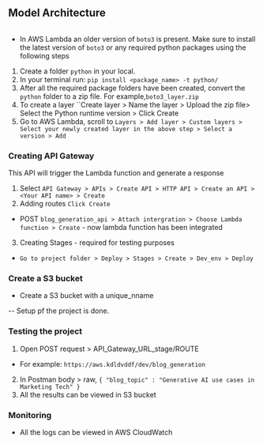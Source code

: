 ## Model Architecture
![]()


* In AWS Lambda an older version of `boto3` is present. Make sure to install the latest version of `boto3` or any required python packages using the following steps

1. Create a folder `python` in your local.
2. In your terminal run: `pip install <package_name> -t python/`
3. After all the required package folders have been created, convert the `python` folder to a zip file. For example,`boto3_layer.zip`
4. To create a layer ``Create layer > Name the layer > Upload the zip file> Select the Python runtime version > Click Create
5. Go to AWS Lambda, scroll to `Layers > Add layer > Custom layers > Select your newly created layer in the above step > Select a version > Add`

### Creating API Gateway
This API will trigger the Lambda function and generate a response
1. Select `API Gateway > APIs > Create API > HTTP API > Create an API > <Your API name> > Create`
2. Adding routes `Click Create`
  * POST `blog_generation_api > Attach intergration > Choose Lambda function > Create` - now lambda function has been integrated
3. Creating Stages - required for testing purposes
  * `Go to project folder > Deploy > Stages > Create > Dev_env > Deploy`


### Create a S3 bucket 
* Create a S3 bucket with a unique_nname

-- Setup pf the project is done.

### Testing the project

1. Open POST request > API_Gateway_URL_stage/ROUTE
  * For example: `https://aws.kdldvddf/dev/blog_generation`
2. In Postman body > raw,
`
{
   "blog_topic" : "Generative AI use cases in Marketing Tech"
}
`
3. All the results can be viewed in S3 bucket



### Monitoring
- All the logs can be viewed in AWS CloudWatch

